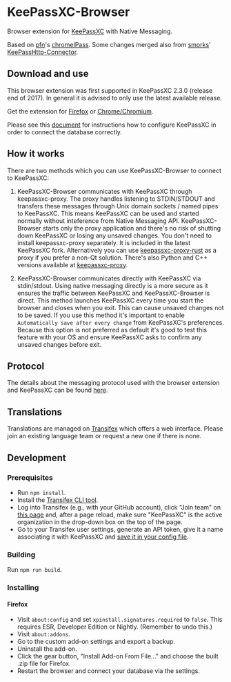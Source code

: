 # KeePassXC-Browser

Browser extension for [KeePassXC](https://keepassxc.org/) with Native Messaging.

Based on [pfn](https://github.com/pfn)'s [chromeIPass](https://github.com/pfn/passifox).
Some changes merged also from [smorks](https://github.com/smorks)' [KeePassHttp-Connector](https://github.com/smorks/keepasshttp-connector).

## Download and use

This browser extension was first supported in KeePassXC 2.3.0 (release end of 2017). In general it is advised to only use the latest available release.

Get the extension for [Firefox](https://addons.mozilla.org/en-US/firefox/addon/keepassxc-browser/) or [Chrome/Chromium](https://chrome.google.com/webstore/detail/keepassxc-browser/oboonakemofpalcgghocfoadofidjkkk).

Please see this [document](https://keepassxc.org/docs/keepassxc-browser-migration/) for instructions how to configure KeePassXC in order to connect the database correctly.

## How it works

There are two methods which you can use KeePassXC-Browser to connect to KeePassXC:

1. KeePassXC-Browser communicates with KeePassXC through keepassxc-proxy. The proxy handles listening to STDIN/STDOUT
and transfers these messages through Unix domain sockets / named pipes to KeePassXC. This means KeePassXC can be used and started normally without inteference from
Native Messaging API. KeePassXC-Browser starts only the proxy application and there's no risk of shutting down KeePassXC or losing any unsaved changes. You don't need to install keepassxc-proxy separately. It is included in the latest KeePassXC fork. Alternatively you can use
[keepassxc-proxy-rust](https://github.com/varjolintu/keepassxc-proxy-rust) as a proxy if you prefer a non-Qt solution. There's also Python and C++ versions available at
[keepassxc-proxy](https://github.com/varjolintu/keepassxc-proxy).

2. KeePassXC-Browser communicates directly with KeePassXC via stdin/stdout. Using native messaging directly is a more secure as it ensures the traffic between KeePassXC and KeePassXC-Browser is direct. This method launches KeePassXC every time you start the browser and closes when you exit.
This can cause unsaved changes not to be saved. If you use this method it's important to enable `Automatically save after every change` from KeePassXC's preferences. Because this option is not preferred as default it's good to test this feature with your OS and ensure KeePassXC asks to confirm any unsaved changes before exit.

## Protocol

The details about the messaging protocol used with the browser extension and KeePassXC can be found [here](keepassxc-protocol.md).

## Translations

Translations are managed on [Transifex](https://www.transifex.com/keepassxc/keepassxc-browser/) which offers a web interface. Please join an existing language team or request a new one if there is none.

## Development

### Prerequisites

- Run `npm install`.
- Install the [Transifex CLI tool](https://github.com/transifex/transifex-client#installation).
- Log into Transifex (e.g., with your GitHub account), click "Join team" on [this page](https://www.transifex.com/keepassxc/keepassxc-browser/) and, after a page reload, make sure "KeePassXC" is the active organization in the drop-down box on the top of the page.
- Go to your Transifex user settings, generate an API token, give it a name associating it with KeePassXC and [save it in your config file](https://docs.transifex.com/client/client-configuration).

### Building

Run `npm run build`.

### Installing

#### Firefox

- Visit `about:config` and set `xpinstall.signatures.required` to `false`. This requires ESR, Developer Edition or Nightly. (Remember to undo this.)
- Visit `about:addons`.
- Go to the custom add-on settings and export a backup.
- Uninstall the add-on.
- Click the gear button, "Install Add-on From File..." and choose the built .zip file for Firefox.
- Restart the browser and connect your database via the settings.
